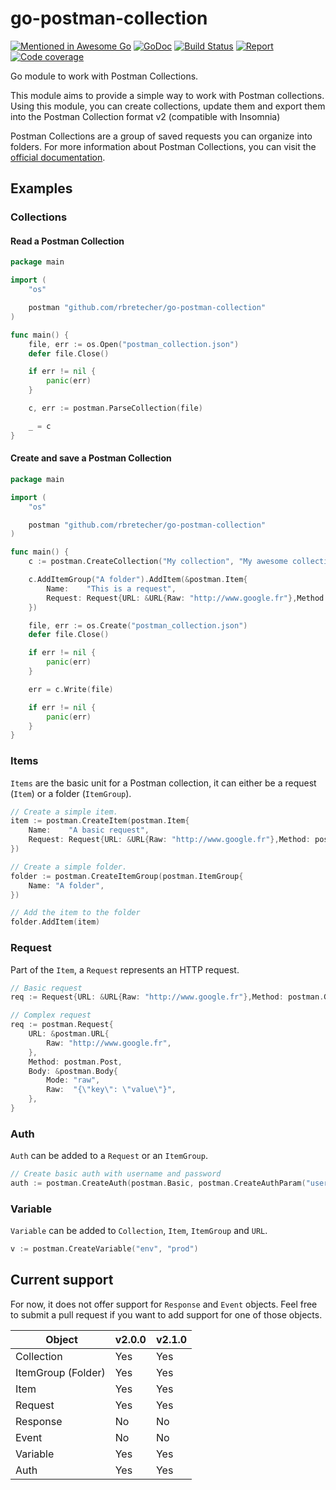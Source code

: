 # go-postman-collection

[![Mentioned in Awesome Go](https://awesome.re/mentioned-badge.svg)](https://github.com/avelino/awesome-go)
[![GoDoc](https://img.shields.io/badge/godoc-reference-blue.svg)](https://godoc.org/github.com/rbretecher/go-postman-collection)
[![Build Status](https://travis-ci.org/rbretecher/go-postman-collection.svg?branch=master)](https://travis-ci.org/rbretecher/go-postman-collection)
[![Report](https://goreportcard.com/badge/github.com/rbretecher/go-postman-collection)](https://goreportcard.com/report/github.com/rbretecher/go-postman-collection)
[![Code coverage](https://codecov.io/gh/rbretecher/go-postman-collection/branch/master/graph/badge.svg)](https://codecov.io/gh/rbretecher/go-postman-collection)

Go module to work with Postman Collections.

This module aims to provide a simple way to work with Postman collections. Using this module, you can create collections, update them and export them into the Postman Collection format v2 (compatible with Insomnia)

Postman Collections are a group of saved requests you can organize into folders. For more information about Postman Collections, you can visit the [official documentation](https://www.getpostman.com/collection).

## Examples

### Collections

#### Read a Postman Collection

```go
package main

import (
	"os"

	postman "github.com/rbretecher/go-postman-collection"
)

func main() {
	file, err := os.Open("postman_collection.json")
	defer file.Close()

	if err != nil {
		panic(err)
	}

	c, err := postman.ParseCollection(file)

	_ = c
}
```

#### Create and save a Postman Collection

```go
package main

import (
	"os"

	postman "github.com/rbretecher/go-postman-collection"
)

func main() {
    c := postman.CreateCollection("My collection", "My awesome collection")

    c.AddItemGroup("A folder").AddItem(&postman.Item{
        Name:    "This is a request",
        Request: Request{URL: &URL{Raw: "http://www.google.fr"},Method: postman.Get},
    })

    file, err := os.Create("postman_collection.json")
    defer file.Close()

    if err != nil {
        panic(err)
    }

    err = c.Write(file)

    if err != nil {
        panic(err)
    }
}
```

### Items

`Items` are the basic unit for a Postman collection, it can either be a request (`Item`) or a folder (`ItemGroup`).

```go
// Create a simple item.
item := postman.CreateItem(postman.Item{
    Name:    "A basic request",
    Request: Request{URL: &URL{Raw: "http://www.google.fr"},Method: postman.Get}
})

// Create a simple folder.
folder := postman.CreateItemGroup(postman.ItemGroup{
    Name: "A folder",
})

// Add the item to the folder
folder.AddItem(item)
```

### Request

Part of the `Item`, a `Request` represents an HTTP request.

```go
// Basic request
req := Request{URL: &URL{Raw: "http://www.google.fr"},Method: postman.Get}

// Complex request
req := postman.Request{
    URL: &postman.URL{
        Raw: "http://www.google.fr",
    },
    Method: postman.Post,
    Body: &postman.Body{
        Mode: "raw",
        Raw:  "{\"key\": \"value\"}",
    },
}
```

### Auth

`Auth` can be added to a `Request` or an `ItemGroup`.

```go
// Create basic auth with username and password
auth := postman.CreateAuth(postman.Basic, postman.CreateAuthParam("username", "password"))
```

### Variable

`Variable` can be added to `Collection`, `Item`, `ItemGroup` and `URL`.

```go
v := postman.CreateVariable("env", "prod")
```

## Current support

For now, it does not offer support for `Response` and `Event` objects. Feel free to submit a pull request if you want to add support for one of those objects.

|  Object            | v2.0.0 | v2.1.0 |
| ------------------ | ------ | ------ |
| Collection         | Yes    | Yes    |
| ItemGroup (Folder) | Yes    | Yes    |
| Item               | Yes    | Yes    |
| Request            | Yes    | Yes    |
| Response           | No     | No     |
| Event              | No     | No     |
| Variable           | Yes    | Yes    |
| Auth               | Yes    | Yes    |
